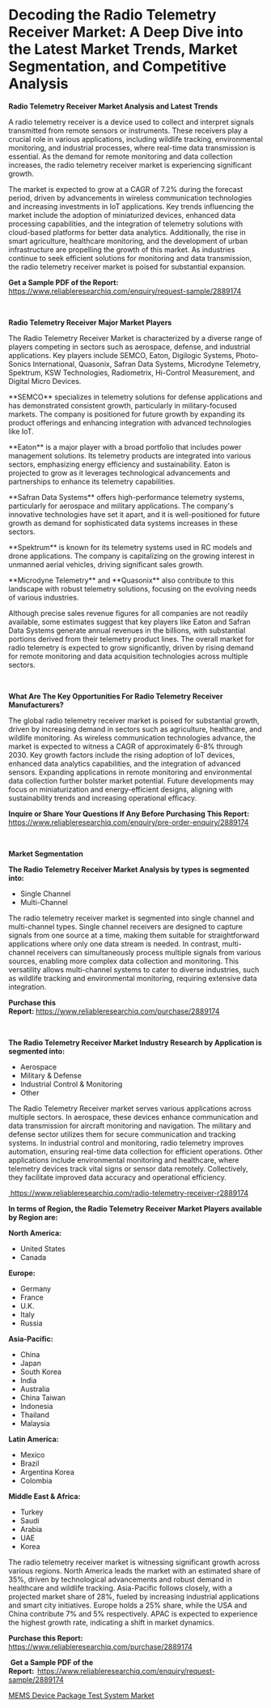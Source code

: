 <p><h1>Decoding the Radio Telemetry Receiver Market: A Deep Dive into the Latest Market Trends, Market Segmentation, and Competitive Analysis</h1></p><p><strong>Radio Telemetry Receiver Market Analysis and Latest Trends</strong></p>
<p><p>A radio telemetry receiver is a device used to collect and interpret signals transmitted from remote sensors or instruments. These receivers play a crucial role in various applications, including wildlife tracking, environmental monitoring, and industrial processes, where real-time data transmission is essential. As the demand for remote monitoring and data collection increases, the radio telemetry receiver market is experiencing significant growth.</p><p>The market is expected to grow at a CAGR of 7.2% during the forecast period, driven by advancements in wireless communication technologies and increasing investments in IoT applications. Key trends influencing the market include the adoption of miniaturized devices, enhanced data processing capabilities, and the integration of telemetry solutions with cloud-based platforms for better data analytics. Additionally, the rise in smart agriculture, healthcare monitoring, and the development of urban infrastructure are propelling the growth of this market. As industries continue to seek efficient solutions for monitoring and data transmission, the radio telemetry receiver market is poised for substantial expansion.</p></p>
<p><strong>Get a Sample PDF of the Report:&nbsp;</strong> <a href="https://www.reliableresearchiq.com/enquiry/request-sample/2889174?utm_campaign=3347&utm_medium=2&utm_source=Github&utm_content=ia&utm_term=14032025&utm_id=radio-telemetry-receiver">https://www.reliableresearchiq.com/enquiry/request-sample/2889174</a></p>
<p>&nbsp;</p>
<p><strong>Radio Telemetry Receiver Major Market Players</strong></p>
<p><p>The Radio Telemetry Receiver Market is characterized by a diverse range of players competing in sectors such as aerospace, defense, and industrial applications. Key players include SEMCO, Eaton, Digilogic Systems, Photo-Sonics International, Quasonix, Safran Data Systems, Microdyne Telemetry, Spektrum, KSW Technologies, Radiometrix, Hi-Control Measurement, and Digital Micro Devices.</p><p>**SEMCO** specializes in telemetry solutions for defense applications and has demonstrated consistent growth, particularly in military-focused markets. The company is positioned for future growth by expanding its product offerings and enhancing integration with advanced technologies like IoT.</p><p>**Eaton** is a major player with a broad portfolio that includes power management solutions. Its telemetry products are integrated into various sectors, emphasizing energy efficiency and sustainability. Eaton is projected to grow as it leverages technological advancements and partnerships to enhance its telemetry capabilities.</p><p>**Safran Data Systems** offers high-performance telemetry systems, particularly for aerospace and military applications. The company's innovative technologies have set it apart, and it is well-positioned for future growth as demand for sophisticated data systems increases in these sectors.</p><p>**Spektrum** is known for its telemetry systems used in RC models and drone applications. The company is capitalizing on the growing interest in unmanned aerial vehicles, driving significant sales growth.</p><p>**Microdyne Telemetry** and **Quasonix** also contribute to this landscape with robust telemetry solutions, focusing on the evolving needs of various industries.</p><p>Although precise sales revenue figures for all companies are not readily available, some estimates suggest that key players like Eaton and Safran Data Systems generate annual revenues in the billions, with substantial portions derived from their telemetry product lines. The overall market for radio telemetry is expected to grow significantly, driven by rising demand for remote monitoring and data acquisition technologies across multiple sectors.</p></p>
<p>&nbsp;</p>
<p><strong>What Are The Key Opportunities For Radio Telemetry Receiver Manufacturers?</strong></p>
<p><p>The global radio telemetry receiver market is poised for substantial growth, driven by increasing demand in sectors such as agriculture, healthcare, and wildlife monitoring. As wireless communication technologies advance, the market is expected to witness a CAGR of approximately 6-8% through 2030. Key growth factors include the rising adoption of IoT devices, enhanced data analytics capabilities, and the integration of advanced sensors. Expanding applications in remote monitoring and environmental data collection further bolster market potential. Future developments may focus on miniaturization and energy-efficient designs, aligning with sustainability trends and increasing operational efficacy.</p></p>
<p><strong>Inquire or Share Your Questions If Any Before Purchasing This Report:</strong> <a href="https://www.reliableresearchiq.com/enquiry/pre-order-enquiry/2889174?utm_campaign=3347&utm_medium=2&utm_source=Github&utm_content=ia&utm_term=14032025&utm_id=radio-telemetry-receiver">https://www.reliableresearchiq.com/enquiry/pre-order-enquiry/2889174</a></p>
<p>&nbsp;</p>
<p><strong>Market Segmentation</strong></p>
<p><strong>The Radio Telemetry Receiver Market Analysis by types is segmented into:</strong></p>
<p><ul><li>Single Channel</li><li>Multi-Channel</li></ul></p>
<p><p>The radio telemetry receiver market is segmented into single channel and multi-channel types. Single channel receivers are designed to capture signals from one source at a time, making them suitable for straightforward applications where only one data stream is needed. In contrast, multi-channel receivers can simultaneously process multiple signals from various sources, enabling more complex data collection and monitoring. This versatility allows multi-channel systems to cater to diverse industries, such as wildlife tracking and environmental monitoring, requiring extensive data integration.</p></p>
<p><strong>Purchase this Report:&nbsp;</strong><a href="https://www.reliableresearchiq.com/purchase/2889174?utm_campaign=3347&utm_medium=2&utm_source=Github&utm_content=ia&utm_term=14032025&utm_id=radio-telemetry-receiver">https://www.reliableresearchiq.com/purchase/2889174</a></p>
<p>&nbsp;</p>
<p><strong>The Radio Telemetry Receiver Market Industry Research by Application is segmented into:</strong></p>
<p><ul><li>Aerospace</li><li>Military & Defense</li><li>Industrial Control & Monitoring</li><li>Other</li></ul></p>
<p><p>The Radio Telemetry Receiver market serves various applications across multiple sectors. In aerospace, these devices enhance communication and data transmission for aircraft monitoring and navigation. The military and defense sector utilizes them for secure communication and tracking systems. In industrial control and monitoring, radio telemetry improves automation, ensuring real-time data collection for efficient operations. Other applications include environmental monitoring and healthcare, where telemetry devices track vital signs or sensor data remotely. Collectively, they facilitate improved data accuracy and operational efficiency.</p></p>
<p><a href="https://www.reliableresearchiq.com/radio-telemetry-receiver-r2889174?utm_campaign=3347&utm_medium=2&utm_source=Github&utm_content=ia&utm_term=14032025&utm_id=radio-telemetry-receiver">&nbsp;https://www.reliableresearchiq.com/radio-telemetry-receiver-r2889174</a></p>
<p><strong>In terms of Region, the Radio Telemetry Receiver Market Players available by Region are:</strong></p>
<p>
    <p> <strong> North America: </strong>
        <ul>
            <li>United States</li>
            <li>Canada</li>
        </ul>
        </p> 
    <p> <strong> Europe: </strong>
        <ul>
            <li>Germany</li>
            <li>France</li>
            <li>U.K.</li>
            <li>Italy</li>
            <li>Russia</li>
        </ul>
        </p> 
    <p> <strong> Asia-Pacific: </strong>
        <ul>
            <li>China</li>
            <li>Japan</li>
            <li>South Korea</li>
            <li>India</li>
            <li>Australia</li>
            <li>China Taiwan</li>
            <li>Indonesia</li>
            <li>Thailand</li>
            <li>Malaysia</li>
        </ul>
        </p> 
    <p> <strong> Latin America: </strong>
        <ul>
            <li>Mexico</li>
            <li>Brazil</li>
            <li>Argentina Korea</li>
            <li>Colombia</li>
        </ul>
        </p> 
    <p> <strong> Middle East & Africa: </strong>
        <ul>
            <li>Turkey</li>
            <li>Saudi</li>
            <li>Arabia</li>
            <li>UAE</li>
            <li>Korea</li>
        </ul>
    </p>
    </p>
<p><p>The radio telemetry receiver market is witnessing significant growth across various regions. North America leads the market with an estimated share of 35%, driven by technological advancements and robust demand in healthcare and wildlife tracking. Asia-Pacific follows closely, with a projected market share of 28%, fueled by increasing industrial applications and smart city initiatives. Europe holds a 25% share, while the USA and China contribute 7% and 5% respectively. APAC is expected to experience the highest growth rate, indicating a shift in market dynamics.</p></p>
<p><strong>Purchase this Report: </strong><a href="https://www.reliableresearchiq.com/purchase/2889174?utm_campaign=3347&utm_medium=2&utm_source=Github&utm_content=ia&utm_term=14032025&utm_id=radio-telemetry-receiver">https://www.reliableresearchiq.com/purchase/2889174</a></p>
<p>&nbsp;<strong>Get a Sample PDF of the Report:&nbsp;&nbsp;</strong><a href="https://www.reliableresearchiq.com/enquiry/request-sample/2889174?utm_campaign=3347&utm_medium=2&utm_source=Github&utm_content=ia&utm_term=14032025&utm_id=radio-telemetry-receiver">https://www.reliableresearchiq.com/enquiry/request-sample/2889174</a></p>
<p><strong></strong></p>
<p><p><a href="https://github.com/rrosasdaunas/Market-Research-Report-List-1/blob/main/mems-device-package-test-system-market.md?utm_campaign=3347&utm_medium=2&utm_source=Github&utm_content=ia&utm_term=14032025&utm_id=radio-telemetry-receiver">MEMS Device Package Test System Market</a></p></p>